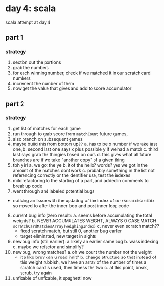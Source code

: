 # day 4: scala
  scala attempt at day 4
## part 1
### strategy
1. section out the portions
2. grab the numbers
3. for each winning number, check if we matched it in our scratch card numbers
4. increment the number of them
5. now get the value that gives and add to score accumulator

## part 2
### strategy
1. get list of matches for each game
2. run through to grab score from `matchCount` future games,
3. also branch on subsequent games
4. maybe build this from bottom up??
  a. has to be x number if we take last one, 
  b. second last one says x plus possible y if we had a match
  c. third last says grab the thingies based on ours
  d. this gives what all future branches are if we take "another copy" of a given thing
5. tbh y irl
  a. we got the ye
  b. it of the hello? words? yes we got in the amount of the matches dont work
  c. probably something in the list not referencing correctly or the identifier use, test the indexes
6. mild refactoring to the starting of a part, and added in comments to break up code
7. went through and labeled potential bugs
  * noticing an issue with the updating of the index of `currScratchCardIdx` so moved to after the inner loop and post inner loop code
8. current bug info (zero result):
  a. seems before accumulating the total weights?
  b. NEVER ACCUMULATES WEIGHT, ALWAYS 0 CASE MATCH `scratchCardMatchesArray(weighingIndex)`
  c. never even scratch match??
    * fixed scratch match, but still 0, another bug earlier
    * target eliminated, new target in sights
9. new bug info (still earlier):
  a. likely an earlier same bug
  b. wass indexing
  c. maybe we refactor and simplify?
10. new bug, wrong matches?
  a. oh we count the number not the weight
    * it's like bruv can u read innit?
  b. change structure so that instead of this weight rubbish, we have an array of the number of times a scratch card is used, then timess the two
  c. at this point, break, scrub, try again
11. unfixable of unfixable, it spaghetti now
  
